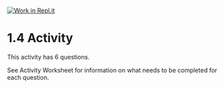 [![Work in Repl.it](https://classroom.github.com/assets/work-in-replit-14baed9a392b3a25080506f3b7b6d57f295ec2978f6f33ec97e36a161684cbe9.svg)](https://classroom.github.com/online_ide?assignment_repo_id=3269588&assignment_repo_type=AssignmentRepo)
# 1.4 Activity

This activity has 6 questions.  

See Activity Worksheet for information on what needs to be completed for each question.